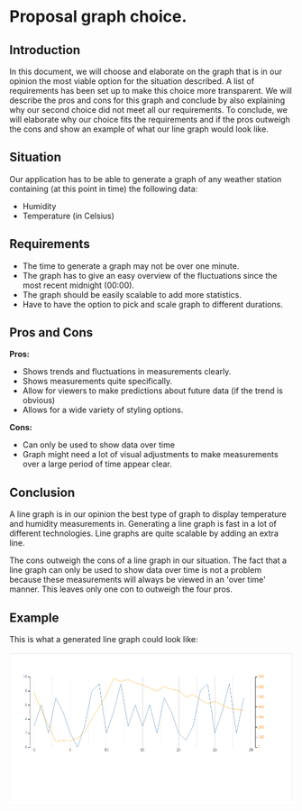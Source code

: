 # Proposal graph choice.

## Introduction
In this document, we will choose and elaborate on the graph that is in our opinion the most viable option for the situation described. A list of requirements has been set up to make this choice more transparent. We will describe the pros and cons for this graph and conclude by also explaining why our second choice did not meet all our requirements. To conclude, we will elaborate why our choice fits the requirements and if the pros outweigh the cons and show an example of what our line graph would look like.

## Situation
Our application has to be able to generate a graph of any weather station containing (at this point in time) the following data:
- Humidity
- Temperature (in Celsius)  
  
## Requirements
- The time to generate a graph may not be over one minute.
- The graph has to give an easy overview of the fluctuations since the most recent midnight (00:00).
- The graph should be easily scalable to add more statistics.
- Have to have the option to pick and scale graph to different durations.

## Pros and Cons
__Pros:__
- Shows trends and fluctuations in measurements clearly.
- Shows measurements quite specifically.
- Allow for viewers to make predictions about future data (if the trend is obvious)
- Allows for a wide variety of styling options.

__Cons:__
- Can only be used to show data over time
- Graph might need a lot of visual adjustments to make measurements over a large period of time appear clear.

## Conclusion
A line graph is in our opinion the best type of graph to display temperature and humidity measurements in. Generating a line graph is fast in a lot of different technologies. Line graphs are quite scalable by adding an extra line.

The cons outweigh the cons of a line graph in our situation. The fact that a line graph can only be used to show data over time is not a problem because these measurements will always be viewed in an 'over time' manner. This leaves only one con to outweigh the four pros.

## Example
This is what a generated line graph could look like:

![Line Graph Example](LineGraph.png)